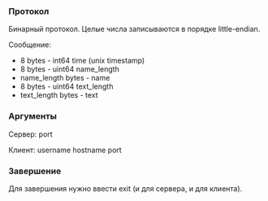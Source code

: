 ### Протокол

Бинарный протокол. Целые числа записываются в порядке little-endian.

Сообщение:

- 8 bytes - int64 time (unix timestamp)
- 8 bytes - uint64 name_length
- name_length bytes - name
- 8 bytes - uint64 text_length
- text_length bytes - text

### Аргументы

Сервер: port

Клиент: username hostname port

### Завершение

Для завершения нужно ввести exit (и для сервера, и для клиента).
